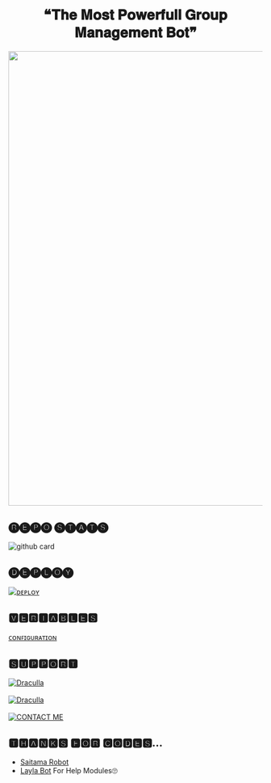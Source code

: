 <h1 align = "center"> ❝𝐓𝐡𝐞 𝐌𝐨𝐬𝐭 𝐏𝐨𝐰𝐞𝐫𝐟𝐮𝐥𝐥 𝐆𝐫𝐨𝐮𝐩 𝐌𝐚𝐧𝐚𝐠𝐞𝐦𝐞𝐧𝐭 𝐁𝐨𝐭❞ </h1>


<p align = "center"><a herf = "https://t.me/draculla_bot" alt = "D⃠𝐄𝐕𝐈𝐋 𝐐𝐔𝐄𝐄𝐍 bot"><img src = "https://te.legra.ph/file/4033a3cf309cdaa6b0ca0.jpg" width = "900"></a></p>




## 🅡🅔🅟🅞 🅢🅣🅐🅣🅢
![github card](https://github-readme-stats.vercel.app/api/pin/?username=deamonjames-12&repo=Draculla&theme=dark)

## 🅓🅔🅟🅛🅞🅨
[![ᴅᴇᴘʟᴏʏ](https://www.herokucdn.com/deploy/button.svg)](https://heroku.com/deploy?template=https://github.com/Itsunknown-12/TGN-Robot)


## 🆅🅴🆁🅸🅰🅱🅻🅴🆂
[ᴄᴏɴꜰɪɢᴜʀᴀᴛɪᴏɴ](https://github.com/Itsunknown-12/Zaid-Robot/blob/master/Configuration)

## 🆂🆄🅿🅿🅾🆁🆃
[![Draculla](https://img.shields.io/badge/Draculla-red?style=for-the-badge&logo=telegram)](https://t.me/dracullasupport)</br></br>
[![Draculla](https://img.shields.io/badge/dracullasupport-red?style=for-the-badge&logo=telegram)](https://t.me/dracullasupport)</br></br>
[![CONTACT ME](https://img.shields.io/badge/Telegram-Contact%20Me-informational)](https://t.me/deamonjames)

## 🆃🅷🅰🅽🅺🆂 🅵🅾🆁 🅲🅾🅳🅴🆂...

 - [Saitama Robot](https://github.com/AnimeKaizoku/SaitamaRobot)
 - [Layla Bot](https://github.com/QueenArzoo/LaylaRobot) For Help Modules🙄


